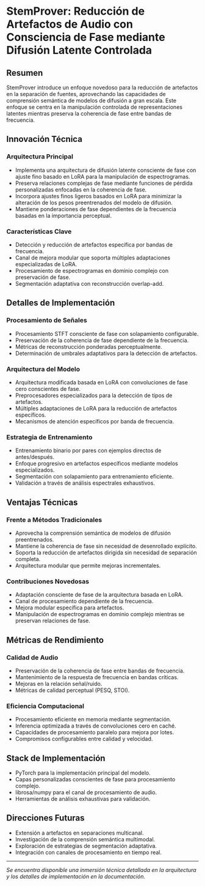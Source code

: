 # StemProver: Reducción de Artefactos de Audio con Consciencia de Fase mediante Difusión Latente Controlada

## Resumen

StemProver introduce un enfoque novedoso para la reducción de artefactos en la separación de fuentes, aprovechando las capacidades de comprensión semántica de modelos de difusión a gran escala. Este enfoque se centra en la manipulación controlada de representaciones latentes mientras preserva la coherencia de fase entre bandas de frecuencia.

## Innovación Técnica

### Arquitectura Principal
- Implementa una arquitectura de difusión latente consciente de fase con ajuste fino basado en LoRA para la manipulación de espectrogramas.
- Preserva relaciones complejas de fase mediante funciones de pérdida personalizadas enfocadas en la coherencia de fase.
- Incorpora ajustes finos ligeros basados en LoRA para minimizar la alteración de los pesos preentrenados del modelo de difusión.
- Mantiene ponderaciones de fase dependientes de la frecuencia basadas en la importancia perceptual.

### Características Clave
- Detección y reducción de artefactos específica por bandas de frecuencia.
- Canal de mejora modular que soporta múltiples adaptaciones especializadas de LoRA.
- Procesamiento de espectrogramas en dominio complejo con preservación de fase.
- Segmentación adaptativa con reconstrucción overlap-add.

## Detalles de Implementación

### Procesamiento de Señales
- Procesamiento STFT consciente de fase con solapamiento configurable.
- Preservación de la coherencia de fase dependiente de la frecuencia.
- Métricas de reconstrucción ponderadas perceptualmente.
- Determinación de umbrales adaptativos para la detección de artefactos.

### Arquitectura del Modelo
- Arquitectura modificada basada en LoRA con convoluciones de fase cero conscientes de fase.
- Preprocesadores especializados para la detección de tipos de artefactos.
- Múltiples adaptaciones de LoRA para la reducción de artefactos específicos.
- Mecanismos de atención específicos por banda de frecuencia.

### Estrategia de Entrenamiento
- Entrenamiento binario por pares con ejemplos directos de antes/después.
- Enfoque progresivo en artefactos específicos mediante modelos especializados.
- Segmentación con solapamiento para entrenamiento eficiente.
- Validación a través de análisis espectrales exhaustivos.

## Ventajas Técnicas

### Frente a Métodos Tradicionales
- Aprovecha la comprensión semántica de modelos de difusión preentrenados.
- Mantiene la coherencia de fase sin necesidad de desenrollado explícito.
- Soporta la reducción de artefactos dirigida sin necesidad de separación completa.
- Arquitectura modular que permite mejoras incrementales.

### Contribuciones Novedosas
- Adaptación consciente de fase de la arquitectura basada en LoRA.
- Canal de procesamiento dependiente de la frecuencia.
- Mejora modular específica para artefactos.
- Manipulación de espectrogramas en dominio complejo mientras se preservan relaciones de fase.

## Métricas de Rendimiento

### Calidad de Audio
- Preservación de la coherencia de fase entre bandas de frecuencia.
- Mantenimiento de la respuesta de frecuencia en bandas críticas.
- Mejoras en la relación señal/ruido.
- Métricas de calidad perceptual (PESQ, STOI).

### Eficiencia Computacional
- Procesamiento eficiente en memoria mediante segmentación.
- Inferencia optimizada a través de convoluciones cero en caché.
- Capacidades de procesamiento paralelo para mejora por lotes.
- Compromisos configurables entre calidad y velocidad.

## Stack de Implementación
- PyTorch para la implementación principal del modelo.
- Capas personalizadas conscientes de fase para procesamiento complejo.
- librosa/numpy para el canal de procesamiento de audio.
- Herramientas de análisis exhaustivas para validación.

## Direcciones Futuras
- Extensión a artefactos en separaciones multicanal.
- Investigación de la comprensión semántica multimodal.
- Exploración de estrategias de segmentación adaptativa.
- Integración con canales de procesamiento en tiempo real.

---

_Se encuentra disponible una inmersión técnica detallada en la arquitectura y los detalles de implementación en la documentación._
